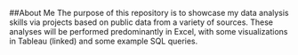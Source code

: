 ##About Me
The purpose of this repository is to showcase my data analysis skills via projects based on public data from a variety of sources. These analyses will be performed predominantly in Excel, with some visualizations in Tableau (linked) and some example SQL queries.

